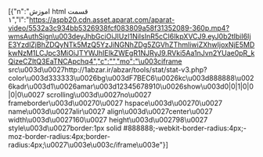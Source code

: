 [{"n":"اموزش html قسمت ۱","l":"https://aspb20.cdn.asset.aparat.com/aparat-video/5532a3c934bb5326938fcf083809a58f31352089-360p.mp4?wmsAuthSign\u003deyJhbGciOiJIUzI1NiIsInR5cCI6IkpXVCJ9.eyJ0b2tlbiI6IjE3YzdlZjBhZDQyNTk5MzQ5YzJiNGNhZDg5ZGVhZThmIiwiZXhwIjoxNjE5MDkwNzM1LCJpc3MiOiJTYWJhIElkZWEgR1NJRyJ9.RVki5Aa1nJvn2YUae0pR_kQizeCZItQ3EaTNCApchq4","c":"","mo":"\u003ciframe src\u003d\u0027http://1abzar.ir/abzar/tools/stat/stat-v3.php?color\u003d333333\u0026bg\u003dF7BEC6\u0026kc\u003d888888\u0026kadr\u003d1\u0026amar\u003d12345678910\u0026show\u003d0|0|1|0|0|0|0\u0027 scrolling\u003d\u0027no\u0027 frameborder\u003d\u00270\u0027 hspace\u003d\u00270\u0027 name\u003d\u0027alir\u0027 align\u003d\u0027center\u0027 width\u003d\u0027160\u0027 height\u003d\u002798\u0027 style\u003d\u0027border:1px solid #888888;-webkit-border-radius:4px;-moz-border-radius:4px;border-radius:4px;\u0027\u003e\u003c/iframe\u003e"}]
